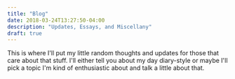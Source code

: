```yaml
---
title: "Blog"
date: 2018-03-24T13:27:50-04:00
description: "Updates, Essays, and Miscellany"
draft: true
---
```


This is where I'll put my little random thoughts and updates for those that care about that stuff. I'll either tell you about my day diary-style or maybe I'll pick a topic I'm kind of enthusiastic about and talk a little about that.